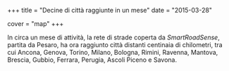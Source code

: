 +++
title = "Decine di città raggiunte in un mese"
date = "2015-03-28"

cover = "map"
+++

In circa un mese di attività, la rete di strade coperta da *SmartRoadSense*, partita da Pesaro, ha ora raggiunto città distanti centinaia di chilometri, tra cui Ancona, Genova, Torino, Milano, Bologna, Rimini, Ravenna, Mantova, Brescia, Gubbio, Ferrara, Perugia, Ascoli Piceno e Savona.
